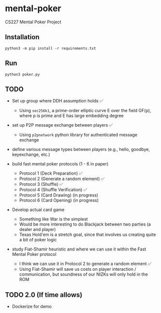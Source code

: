 # mental-poker
CS227 Mental Poker Project

## Installation
`python3 -m pip install -r requirements.txt`

## Run
`python3 poker.py`


## TODO
- Set up group where DDH assumption holds :white_check_mark:
    - Using `sec256k1`, a prime-order elliptic curve E over the field GF(p), where p is prime and E has large embedding degree
- set up P2P message exchange between players :white_check_mark:
    - Using `p2pnetwork` python library for authenticated message exchange
- define various message types between players (e.g., hello, goodbye, keyexchange, etc.) 
- build fast mental poker protocols (1 - 6 in paper) 
    - Protocol 1 (Deck Preparation) :white_check_mark:
    - Protocol 2 (Generate a random element) :white_check_mark:
    - Protocol 3 (Shuffle) :white_check_mark:
    - Protocol 4 (Shuffle Verification) :white_check_mark:
    - Protocol 5 (Card Drawing) (in progress)
    - Protocol 6 (Card Opening) (in progress)

- Develop actual card game
    - Something like War is the simplest
    - Would be more interesting to do Blackjack between two parties (a dealer and player)
    - Texas Hold'em is a stretch goal, since that involves us creating quite a bit of poker logic

- study Fiat-Shamir heuristic and where we can use it within the Fast Mental Poker protocol
    - I think we can use it in Protocol 2 to generate a random element :white_check_mark:
    - Using Fiat-Shamir will save us costs on player interaction / communication, but soundness of our NIZKs will only hold in the ROM

## TODO 2.0 (If time allows)
- Dockerize for demo

